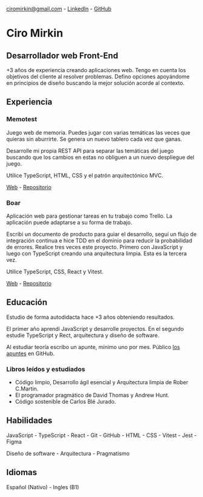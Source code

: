 ciromirkin@gmail.com - [LinkedIn](https://www.linkedin.com/in/ciro-mirkin-775a85278) - [GitHub](https://github.com/CiroMirkin)

# Ciro Mirkin
## Desarrollador web Front-End

+3 años de experiencia creando aplicaciones web. Tengo en cuenta los objetivos del cliente al resolver problemas. Defino opciones apoyándome en principios de diseño buscando la mejor solución acorde al contexto.

## Experiencia

### Memotest

Juego web de memoria. Puedes jugar con varias temáticas las veces que quieras sin aburrirte. Se genera un nuevo tablero cada vez que ganas.

Desarrolle mi propia REST API para separar las temáticas del juego buscando que los cambios en estas no obliguen a un nuevo despliegue del juego. 

Utilice TypeScript, HTML, CSS y el patrón arquitectónico MVC.

[Web](https://cm-memotest.netlify.app/) - [Repositorio](https://github.com/CiroMirkin/memotest_TS)

### Boar

Aplicación web para gestionar tareas en tu trabajo como Trello. La aplicación puede adaptarse a su forma de trabajo. 

Escribi un documento de producto para guiar el desarrollo, seguí un flujo de integración continua e hice TDD en el dominio para reducir la probabilidad de errores. Realice tres veces este proyecto. Primero con JavaScript y luego con TypeScript creando una arquitectura limpia. Esta es la tercera vez.

Utilice TypeScript, CSS, React y Vitest.

[Web](https://cm-boar.netlify.app/) - [Repositorio](https://github.com/CiroMirkin/Boar)

## Educación

Estudio de forma autodidacta hace +3 años obteniendo resultados.

El primer año aprendi JavaScript y desarrolle proyectos. En el segundo estudie TypeScript y Rect, arquitectura y diseño de software.

Al estudiar teoría escribo un apunte, mínimo uno por mes. Público [los apuntes](https://github.com/CiroMirkin/Apuntes) en GitHub.

### Libros leídos y estudiados

* Código limpio, Desarrollo ágil esencial y Arquitectura limpia de Rober C.Martin.
* El programador pragmático de David Thomas y Andrew Hunt.
* Código sostenible de Carlos Blé Jurado.

## Habilidades

JavaScript - TypeScript - React - Git - GitHub - HTML - CSS - Vitest - Jest - Figma

Diseño de software - Arquitectura - Pragmatismo

## Idiomas

Español (Nativo) - Ingles (B1)
